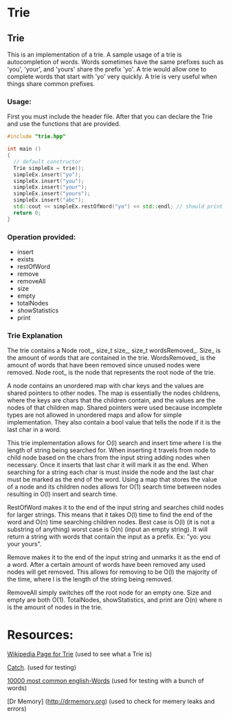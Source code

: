 # Trie

## Trie
This is an implementation of a trie. A sample usage of a trie is autocompletion of words. Words sometimes have the same prefixes such as 'you', 'your', and 'yours' share the prefix 'yo'. A trie would allow one to complete words that start with 'yo' very quickly. A trie is very useful when things share common prefixes.

### Usage:

First you must include the header file. After that you can declare the Trie and use the functions that are provided.

```c++
#include "trie.hpp"

int main ()
{
  // default constructor
  Trie simpleEx = trie();
  simpleEx.insert("yo");
  simpleEx.insert("you");
  simpleEx.insert("your");
  simpleEx.insert("yours");
  simpleEx.insert("abc");
  std::cout << simpleEx.restOfWord("yo") << std::endl; // should print yo: you your yours
  return 0;
}
```

### Operation provided:

 * insert 
 * exists
 * restOfWord
 * remove
 * removeAll 
 * size 
 * empty
 * totalNodes 
 * showStatistics
 * print

### Trie Explanation
The trie contains a Node root_, size_t size_, size_t wordsRemoved_. Size_ is the amount of words that are contained in the trie. WordsRemoved_ is the amount of words that have been removed since unused nodes were removed. Node root_ is the node that represents the root node of the trie. 

A node contains an unordered map with char keys and the values are shared pointers to other nodes. The map is essentially the nodes childrens, where the keys are chars that the children contain, and the values are the nodes of that children map. Shared pointers were used because incomplete types are not allowed in unordered maps and allow for simple implementation. They also contain a bool value that tells the node if it is the last char in a word. 

This trie implementation allows for O(l) search and insert time where l is the length of string being searched for. When inserting it travels from node to child node based on the chars from the input string adding nodes when necessary. Once it inserts that last char it will mark it as the end. When searching for a string each char is must inside the node and the last char must be marked as the end of the word. Using a map that stores the value of a node and its children nodes allows for O(1) search time between nodes resulting in O(l) insert and search time.

RestOfWord makes it to the end of the input string and searches child nodes for larger strings. This means that it takes O(l) time to find the end of the word and O(n) time searching children nodes. Best case is O(l) (it is not a substring of anything) worst case is O(n) (input an empty string). It will return a string with words that contain the input as a prefix. Ex: "yo: you your yours".

Remove makes it to the end of the input string and unmarks it as the end of a word. After a certain amount of words have been removed any used nodes will get removed. This allows for removing to be O(l) the majority of the time, where l is the length of the string being removed. 

RemoveAll simply switches off the root node for an empty one. Size and empty are both O(1). TotalNodes, showStatistics, and print are O(n) where n is the amount of nodes in the trie.

# Resources:

[Wikipedia Page for Trie](https://en.wikipedia.org/wiki/Trie) (used to see what a Trie is)

[Catch](https://github.com/philsquared/Catch). (used for testing)

[10000 most common english-Words](https://github.com/first20hours/google-10000-english) (used for testing with a bunch of words)

[Dr Memory] (http://drmemory.org) (used to check for memery leaks and errors)
